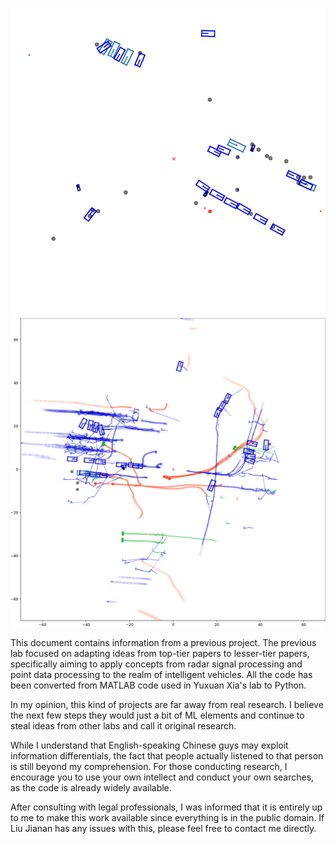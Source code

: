 ![result2](https://github.com/BaiLiping/Multi-Object-Tracking/blob/cd86b4ec3879b8596497308efc759dfebe2571eb/alternating_classification.gif)
![result](https://github.com/BaiLiping/Multi-Object-Tracking/blob/dd39e86efe79505188fe028c10b6deff9543d2ce/Untitled.png)


This document contains information from a previous project. The previous lab focused on adapting ideas from top-tier papers to lesser-tier papers, specifically aiming to apply concepts from radar signal processing and point data processing to the realm of intelligent vehicles. All the code has been converted from MATLAB code used in Yuxuan Xia's lab to Python.

In my opinion, this kind of projects are far away from real research. I believe the next few steps they would just a bit of ML elements and continue to steal ideas from other labs and call it original research. 

While I understand that English-speaking Chinese guys may exploit information differentials, the fact that people actually listened to that person is still beyond my comprehension. For those conducting research, I encourage you to use your own intellect and conduct your own searches, as the code is already widely available.

After consulting with legal professionals, I was informed that it is entirely up to me to make this work available since everything is in the public domain. If Liu Jianan has any issues with this, please feel free to contact me directly.
